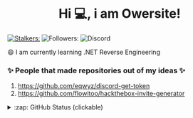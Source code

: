 <h1 align="center">Hi 💻, i am Owersite!</h1>

[![Stalkers:](https://badges.pufler.dev/visits/Owersite/Owersite?style=for-the-badge&color=e74c3c&logo=github&label=Stalkers)](https://github.com/owersite)
![Followers:](https://img.shields.io/github/followers/owersite?style=for-the-badge)
![Discord](https://img.shields.io/badge/Discord-Owersite%237777-blue?style=for-the-badge)


😄 I am currently learning .NET Reverse Engineering

### ✨ People that made repositories out of my ideas ✨
1. https://github.com/eqwyz/discord-get-token
2. https://github.com/flowitoo/hackthebox-invite-generator


<details>
    <summary>:zap: GitHub Status (clickable)</summary>
  <img align="center" alt="My GitHub Stats" src="https://github-readme-stats.codestackr.vercel.app/api?username=Owersite&show_icons=true&theme=default&hide_border=true" />
</details>



<!--
[![Updated](https://badges.pufler.dev/updated/Owersite/Owersite?style=for-the-badge&color=f0f6f9&logo=github&label=Profile+Updated)](https://github.com/Owersite)
--!>

